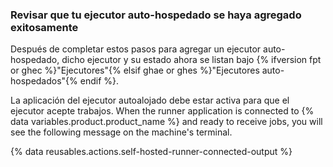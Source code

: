 
### Revisar que tu ejecutor auto-hospedado se haya agregado exitosamente

Después de completar estos pasos para agregar un ejecutor auto-hospedado, dicho ejecutor y su estado ahora se listan bajo {% ifversion fpt or ghec %}"Ejecutores"{% elsif ghae or ghes %}"Ejecutores auto-hospedados"{% endif %}.

La aplicación del ejecutor autoalojado debe estar activa para que el ejecutor acepte trabajos. When the runner application is connected to {% data variables.product.product_name %} and ready to receive jobs, you will see the following message on the machine's terminal.

{% data reusables.actions.self-hosted-runner-connected-output %}
